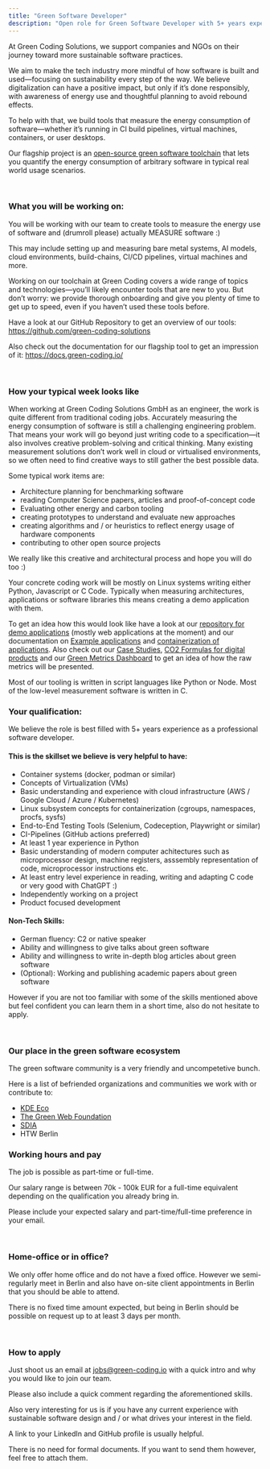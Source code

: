 ```yaml
---
title: "Green Software Developer"
description: "Open role for Green Software Developer with 5+ years experience at Green Coding Solutions GmbH to work on sustainable software."
---
```


At Green Coding Solutions, we support companies and NGOs on their journey toward more sustainable software practices.

We aim to make the tech industry more mindful of how software is built and used—focusing on sustainability every step of the way. We believe digitalization can have a positive impact, but only if it’s done responsibly, with awareness of energy use and thoughtful planning to avoid rebound effects.

To help with that, we build tools that measure the energy consumption of software—whether it’s running in CI build pipelines, virtual machines, containers, or user desktops.

Our flagship project is an [open-source green software toolchain](https://github.com/green-coding-solutions/green-metrics-tool) that lets you quantify the energy consumption of arbitrary software in typical real world usage scenarios.

&nbsp;

### What you will be working on:
You will be working with our team to create tools to measure the energy use of software and (drumroll please) actually MEASURE software :)

This may include setting up and measuring bare metal systems, AI models, cloud environments, build-chains, CI/CD pipelines, virtual machines and more.

Working on our toolchain at Green Coding covers a wide range of topics and technologies—you’ll likely encounter tools that are new to you. But don’t worry: we provide thorough onboarding and give you plenty of time to get up to speed, even if you haven’t used these tools before.

Have a look at our GitHub Repository to get an overview of our tools: https://github.com/green-coding-solutions

Also check out the documentation for our flagship tool to get an impression of it: https://docs.green-coding.io/

&nbsp;

### How your typical week looks like

When working at Green Coding Solutions GmbH as an engineer, the work is quite different from traditional coding jobs. Accurately measuring the energy consumption of software is still a challenging engineering problem. That means your work will go beyond just writing code to a specification—it also involves creative problem-solving and critical thinking. Many existing measurement solutions don’t work well in cloud or virtualised environments, so we often need to find creative ways to still gather the best possible data.

Some typical work items are:
- Architecture planning for benchmarking software
- reading Computer Science papers, articles and proof-of-concept code
- Evaluating other energy and carbon tooling
- creating prototypes to understand and evaluate new approaches
- creating algorithms and / or heuristics to reflect energy usage of hardware components
- contributing to other open source projects

We really like this creative and architectural process and hope you will do too :)

Your concrete coding work will be mostly on Linux systems writing either Python, Javascript or C Code.
Typically when measuring architectures, applications or software libraries this means creating a demo application with them.

To get an idea how this would look like have a look at our [repository for demo applications](https://github.com/green-coding-solutions/example-applications) (mostly web applications at the moment) and our documentation on [Example applications](https://docs.green-coding.io/docs/prologue/example-applications/) and [containerization of applications](https://docs.green-coding.io/docs/measuring/containerizing-applications/).
Also check out our [Case Studies](), [CO2 Formulas for digital products]() and our [Green Metrics Dashboard](https://metrics.green-coding.io) to get an idea of how the raw metrics will be presented.

Most of our tooling is written in script languages like Python or Node. Most of the low-level measurement software is written in C.


### Your qualification:

We believe the role is best filled with 5+ years experience as a professional software developer.

#### This is the skillset we believe is very helpful to have:
- Container systems (docker, podman or similar)
- Concepts of Virtualization (VMs)
- Basic understanding and experience with cloud infrastructure (AWS / Google Cloud / Azure / Kubernetes)
- Linux subsystem concepts for containerization (cgroups, namespaces, procfs, sysfs)
- End-to-End Testing Tools (Selenium, Codeception, Playwright or similar)
- CI-Pipelines (GitHub actions preferred)
- At least 1 year experience in Python
- Basic understanding of modern computer achitectures such as microprocessor design, machine registers, asssembly representation of code, microprocessor instructions etc.
- At least entry level experience in reading, writing and adapting C code or very good with ChatGPT :)
- Independently working on a project
- Product focused development

#### Non-Tech Skills:
- German fluency: C2 or native speaker
- Ability and willingness to give talks about green software
- Ability and willingness to write in-depth blog articles about green software
- (Optional): Working and publishing academic papers about green software

However if you are not too familiar with some of the skills mentioned above but feel confident you can learn them in a short time, also do not hesitate to apply.

&nbsp;

### Our place in the green software ecosystem

The green software community is a very friendly and uncompetetive bunch.

Here is a list of befriended organizations and communities we work with or contribute to:
- [KDE Eco](https://eco.kde.org/)
- [The Green Web Foundation](https://www.thegreenwebfoundation.org/)
- [SDIA](https://sdialliance.org)
- HTW Berlin


### Working hours and pay

The job is possible as part-time or full-time.

Our salary range is between 70k - 100k EUR for a full-time equivalent depending on the qualification you already bring in.

Please include your expected salary and part-time/full-time preference in your email.

&nbsp;

### Home-office or in office?

We only offer home office and do not have a fixed office. However we semi-regularly meet in Berlin and also have on-site client appointments in Berlin that you should be able to attend.

There is no fixed time amount expected, but being in Berlin should be possible on request up to at least 3 days per month.

&nbsp;

### How to apply
Just shoot us an email at jobs@green-coding.io with a quick intro and why you would like to join our team.

Please also include a quick comment regarding the aforementioned skills.

Also very interesting for us is if you have any current experience with sustainable software design and / or what drives your interest in the field.

A link to your LinkedIn and GitHub profile is usually helpful.


There is no need for formal documents. If you want to send them however, feel free to attach them.
